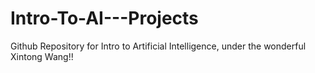 # Intro-To-AI---Projects
Github Repository for Intro to Artificial Intelligence, under the wonderful Xintong Wang!!
